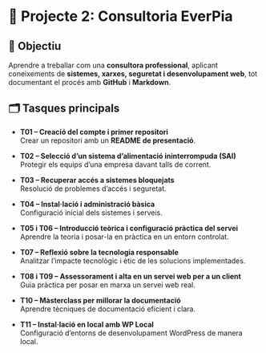 # 🚀 Projecte 2: Consultoria EverPia

## 🎯 Objectiu
Aprendre a treballar com una **consultora professional**, aplicant coneixements de **sistemes, xarxes, seguretat i desenvolupament web**, tot documentant el procés amb **GitHub** i **Markdown**.

## 🗂️ Tasques principals

- **T01 – Creació del compte i primer repositori**  
  Crear un repositori amb un **README de presentació**.

- **T02 – Selecció d’un sistema d’alimentació ininterrompuda (SAI)**  
  Protegir els equips d’una empresa davant talls de corrent.

- **T03 – Recuperar accés a sistemes bloquejats**  
  Resolució de problemes d’accés i seguretat.

- **T04 – Instal·lació i administració bàsica**  
  Configuració inicial dels sistemes i serveis.

- **T05 i T06 – Introducció teòrica i configuració pràctica del servei**  
  Aprendre la teoria i posar-la en pràctica en un entorn controlat.

- **T07 – Reflexió sobre la tecnologia responsable**  
  Analitzar l’impacte tecnològic i ètic de les solucions implementades.

- **T08 i T09 – Assessorament i alta en un servei web per a un client**  
  Guia pràctica per posar en marxa un servei web real.

- **T10 – Màsterclass per millorar la documentació**  
  Aprendre tècniques de documentació eficient i clara.

- **T11 – Instal·lació en local amb WP Local**  
  Configuració d’entorns de desenvolupament WordPress de manera local.

















